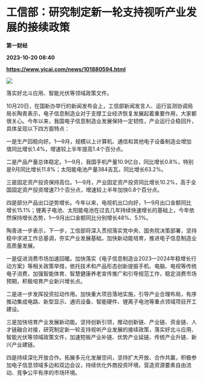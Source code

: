 # 工信部：研究制定新一轮支持视听产业发展的接续政策
**第一财经**

**2023-10-20 08:40**

**https://www.yicai.com/news/101880594.html**

![](https://imgcdn.yicai.com/uppics/slides/2023/10/c8a0462d20c4f0383a8b8e68b60d801a.jpg)

落实好北斗应用、智能光伏等领域政策文件。

10月20日，在国新办举行的新闻发布会上，工信部新闻发言人、运行监测协调局局长陶青表示，电子信息制造业对于支撑工业经济恢复发展起着重要作用，大家都很关心。今年以来，我国电子信息制造业发展保持一定韧性，产业运行企稳回升，具体呈现以下四方面特点：

一是生产回稳向好。1—9月，规模以上计算机、通信和其他电子设备制造业增加值同比增长1.4%，增速较上半年提高1.4个百分点。

二是产品产量总体稳定。1—9月，我国手机产量10.9亿台，同比增长0.8%，特别是9月同比增长11.8%；太阳能电池产量384吉瓦，同比增长63.2%。

三是固定资产投资保持高位。1—9月，产业固定资产投资同比增长10.2%，高于全国固定资产投资增速7.1个百分点，增速较上半年加快0.8个百分点。

四是部分产品出口逆势增长。今年以来，电视机出口向好，1—9月出口金额同比增长15.1%；锂离子电池、太阳能电池在过去几年持续快速增长的基础上，今年依然保持增长态势，1—9月出口金额同比分别增长48%、5.1%。

陶青进一步表示，下一步，工信部将深入贯彻落实党中央、国务院决策部署，坚持稳中求进工作总基调，夯实产业发展基础，加快新动能培育，推进电子信息制造业高质量发展。

一是促进消费市场加速回暖。加快落实《电子信息制造业2023—2024年稳增长行动方案》等相关政策举措，依托技术和产品形态创新提振手机、电脑、电视等传统电子消费，加强智能体育、智慧健康养老宣传推广和引导规范工作，稳定消费市场预期，积极培育产业新兴增长点。

二是进一步发挥投资拉动作用。加快重大项目落地实施，引导产业合理布局，有序推动集成电路、新型显示、通讯设备、智能硬件、锂离子电池等重点领域项目开工建设。

三是加快培育产业发展新动能。坚持创新引领，推动创新链、产业链、资金链、人才链融合对接，研究制定新一轮支持视听产业发展的接续政策，落实好北斗应用、智能光伏等领域政策文件，加速短板产业补链、优势产业延链、传统产业升链、新兴产业建链。

四是持续深化开放合作。拓展多元化发展空间，坚持扩大开放、合作共赢，积极参加电子信息领域多边和双边会议，持续优化外商投资环境，营造资源要素自由流动、竞争公平有序的市场环境。